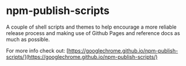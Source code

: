 # npm-publish-scripts

A couple of shell scripts and themes to help encourage a more reliable
release process and making use of Github Pages and reference docs as
much as possible.

For more info check out: [https://googlechrome.github.io/npm-publish-scripts/](https://googlechrome.github.io/npm-publish-scripts/)
